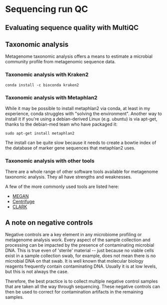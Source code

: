 # Sequencing run QC



## Evaluating sequence quality with MultiQC

## Taxonomic analysis

Metagenome taxonomic analysis offers a means to estimate a microbial community profile from metagenomic sequence data.

### Taxonomic analysis with Kraken2

```
conda install -c bioconda kraken2
```

### Taxonomic analysis with Metaphlan2

While it may be possible to install metaphlan2 via conda, at least in my experience, conda struggles with "solving the environment".
Another way to install it if you're using a debian-derived Linux (e.g. ubuntu) is via apt-get, thanks to the debian-med team who have packaged it:

```
sudo apt-get install metaphlan2
```

The install can be quite slow because it needs to create a bowtie index of the database of marker gene sequences that metaphlan2 uses.


### Taxonomic analysis with other tools

There are a whole range of other software tools available for metagenome taxonomic analysis. 
They all have strengths and weaknesses.

A few of the more commonly used tools are listed here:

* [MEGAN](http://ab.inf.uni-tuebingen.de/software/megan6/)
* [Centrifuge](http://www.ccb.jhu.edu/software/centrifuge/manual.shtml)
* [CLARK](http://clark.cs.ucr.edu/)

## A note on negative controls

Negative controls are a key element in any microbiome profiling or metagenome analysis work.
Every aspect of the sample collection and processing can be impacted by the presence of contaminating microbial DNA.
This is true even of 'sterile' material -- just because no viable cells exist in a sample collection swab, for example, does not mean there is no microbial DNA on that swab.
It is well known that molecular biology reagents frequently contain contaminating DNA.
Usually it is at low levels, but this is not always the case.

Therefore, the best practice is to collect multiple negative control samples that are taken all the way through sequencing.
These negative controls can then be used to correct for contamination artifacts in the remaining samples.


